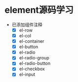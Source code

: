 # element源码学习
- 已添加组件注释
  - [x] el-row
  - [x] el-col
  - [x] el-container
  - [x] el-button
  - [x] el-radio
  - [x] el-radio-group
  - [x] el-radio-button
  - [x] el-checkbox
  - [x] el-input